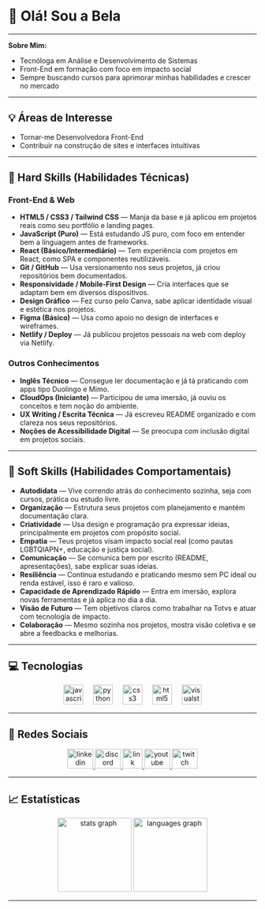 # 🌸 Olá! Sou a Bela

---

**Sobre Mim:**
- Tecnóloga em Análise e Desenvolvimento de Sistemas
- Front-End em formação com foco em impacto social
- Sempre buscando cursos para aprimorar minhas habilidades e crescer no mercado

---

## 💡 Áreas de Interesse

- Tornar-me Desenvolvedora Front-End
- Contribuir na construção de sites e interfaces intuitivas

---

## 💼 Hard Skills (Habilidades Técnicas)

### Front-End & Web
- **HTML5 / CSS3 / Tailwind CSS** — Manja da base e já aplicou em projetos reais como seu portfólio e landing pages.
- **JavaScript (Puro)** — Está estudando JS puro, com foco em entender bem a linguagem antes de frameworks.
- **React (Básico/Intermediário)** — Tem experiência com projetos em React, como SPA e componentes reutilizáveis.
- **Git / GitHub** — Usa versionamento nos seus projetos, já criou repositórios bem documentados.
- **Responsividade / Mobile-First Design** — Cria interfaces que se adaptam bem em diversos dispositivos.
- **Design Gráfico** — Fez curso pelo Canva, sabe aplicar identidade visual e estética nos projetos.
- **Figma (Básico)** — Usa como apoio no design de interfaces e wireframes.
- **Netlify / Deploy** — Já publicou projetos pessoais na web com deploy via Netlify.

### Outros Conhecimentos
- **Inglês Técnico** — Consegue ler documentação e já tá praticando com apps tipo Duolingo e Mimo.
- **CloudOps (Iniciante)** — Participou de uma imersão, já ouviu os conceitos e tem noção do ambiente.
- **UX Writing / Escrita Técnica** — Já escreveu README organizado e com clareza nos seus repositórios.
- **Noções de Acessibilidade Digital** — Se preocupa com inclusão digital em projetos sociais.

---

## 🤝 Soft Skills (Habilidades Comportamentais)

- **Autodidata** — Vive correndo atrás do conhecimento sozinha, seja com cursos, prática ou estudo livre.
- **Organização** — Estrutura seus projetos com planejamento e mantém documentação clara.
- **Criatividade** — Usa design e programação pra expressar ideias, principalmente em projetos com propósito social.
- **Empatia** — Teus projetos visam impacto social real (como pautas LGBTQIAPN+, educação e justiça social).
- **Comunicação** — Se comunica bem por escrito (README, apresentações), sabe explicar suas ideias.
- **Resiliência** — Continua estudando e praticando mesmo sem PC ideal ou renda estável, isso é raro e valioso.
- **Capacidade de Aprendizado Rápido** — Entra em imersão, explora novas ferramentas e já aplica no dia a dia.
- **Visão de Futuro** — Tem objetivos claros como trabalhar na Totvs e atuar com tecnologia de impacto.
- **Colaboração** — Mesmo sozinha nos projetos, mostra visão coletiva e se abre a feedbacks e melhorias.

---

## 💻 Tecnologias

<div align="center">
  <img src="https://cdn.jsdelivr.net/gh/devicons/devicon/icons/javascript/javascript-plain.svg" height="40" alt="javascript logo" />
  <img width="12" />
  <img src="https://cdn.jsdelivr.net/gh/devicons/devicon/icons/python/python-original.svg" height="40" alt="python logo" />
  <img width="12" />
  <img src="https://cdn.jsdelivr.net/gh/devicons/devicon/icons/css3/css3-original.svg" height="40" alt="css3 logo" />
  <img width="12" />
  <img src="https://cdn.jsdelivr.net/gh/devicons/devicon/icons/html5/html5-plain.svg" height="40" alt="html5 logo" />
  <img width="12" />
  <img src="https://cdn.jsdelivr.net/gh/devicons/devicon/icons/visualstudio/visualstudio-plain.svg" height="40" alt="visualstudio logo" />
</div>

---

## 📱 Redes Sociais

<div align="center">
  <a href="https://www.linkedin.com/in/isabela-cruz-veloso-995229236/" target="_blank">
    <img src="https://raw.githubusercontent.com/maurodesouza/profile-readme-generator/master/src/assets/icons/social/linkedin/default.svg" width="52" height="40" alt="linkedin logo" />
  </a>
  <a href="https://discord.gg/EFcJKbG8W3" target="_blank">
    <img src="https://raw.githubusercontent.com/maurodesouza/profile-readme-generator/master/src/assets/icons/social/discord/default.svg" width="52" height="40" alt="discord logo" />
  </a>
  <a href="https://linktr.ee/belacruz01" target="_blank">
    <img src="https://cdn-icons-png.flaticon.com/512/1083/1083928.png" width="40" height="40" alt="link icon" />
  </a>
  <a href="https://www.youtube.com/@BelaCruz01" target="_blank">
    <img src="https://raw.githubusercontent.com/maurodesouza/profile-readme-generator/master/src/assets/icons/social/youtube/default.svg" width="52" height="40" alt="youtube logo" />
  </a>
  <a href="https://www.twitch.tv/belacruz01" target="_blank">
    <img src="https://raw.githubusercontent.com/maurodesouza/profile-readme-generator/master/src/assets/icons/social/twitch/default.svg" width="52" height="40" alt="twitch logo" />
  </a>
</div>

---

## 📈 Estatísticas

<div align="center">
  <img src="https://github-readme-stats.vercel.app/api?username=Dev-BelaCruz&show_icons=true&count_private=true&theme=dracula" height="150" alt="stats graph" />
  <img src="https://github-readme-stats.vercel.app/api/top-langs?username=Dev-BelaCruz&layout=compact&langs_count=5&theme=dracula" height="150" alt="languages graph" />
</div>

---
